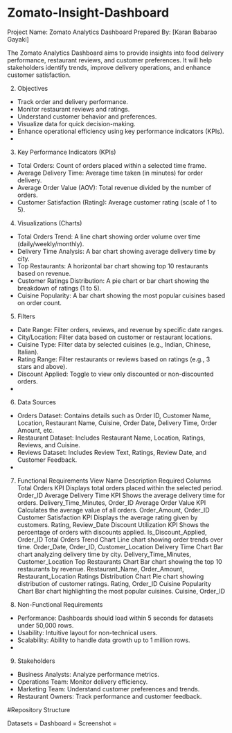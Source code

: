 # Zomato-Insight-Dashboard

Project Name: Zomato Analytics Dashboard
Prepared By: [Karan Babarao Gayaki]

The Zomato Analytics Dashboard aims to provide insights into food delivery performance, restaurant reviews, and customer preferences. It will help stakeholders identify trends, improve delivery operations, and enhance customer satisfaction.

2. Objectives
- Track order and delivery performance.
- Monitor restaurant reviews and ratings.
- Understand customer behavior and preferences.
- Visualize data for quick decision-making.
- Enhance operational efficiency using key performance indicators (KPIs).
- 
3. Key Performance Indicators (KPIs)
- Total Orders: Count of orders placed within a selected time frame.
- Average Delivery Time: Average time taken (in minutes) for order delivery.
- Average Order Value (AOV): Total revenue divided by the number of orders.
- Customer Satisfaction (Rating): Average customer rating (scale of 1 to 5).

4. Visualizations (Charts)
- Total Orders Trend: A line chart showing order volume over time (daily/weekly/monthly).
- Delivery Time Analysis: A bar chart showing average delivery time by city.
- Top Restaurants: A horizontal bar chart showing top 10 restaurants based on revenue.
- Customer Ratings Distribution: A pie chart or bar chart showing the breakdown of ratings (1 to 5).
- Cuisine Popularity: A bar chart showing the most popular cuisines based on order count.
  
5. Filters
- Date Range: Filter orders, reviews, and revenue by specific date ranges.
- City/Location: Filter data based on customer or restaurant locations.
- Cuisine Type: Filter data by selected cuisines (e.g., Indian, Chinese, Italian).
- Rating Range: Filter restaurants or reviews based on ratings (e.g., 3 stars and above).
- Discount Applied: Toggle to view only discounted or non-discounted orders.
- 
6. Data Sources
- Orders Dataset: Contains details such as Order ID, Customer Name, Location, Restaurant Name, Cuisine, Order Date, Delivery Time, Order Amount, etc.
- Restaurant Dataset: Includes Restaurant Name, Location, Ratings, Reviews, and Cuisine.
- Reviews Dataset: Includes Review Text, Ratings, Review Date, and Customer Feedback.
- 
7. Functional Requirements
View Name	Description	Required Columns
Total Orders KPI	Displays total orders placed within the selected period.	Order_ID
Average Delivery Time KPI	Shows the average delivery time for orders.	Delivery_Time_Minutes, Order_ID
Average Order Value KPI	Calculates the average value of all orders.	Order_Amount, Order_ID
Customer Satisfaction KPI	Displays the average rating given by customers.	Rating, Review_Date
Discount Utilization KPI	Shows the percentage of orders with discounts applied.	Is_Discount_Applied, Order_ID
Total Orders Trend Chart	Line chart showing order trends over time.	Order_Date, Order_ID, Customer_Location
Delivery Time Chart	Bar chart analyzing delivery time by city.	Delivery_Time_Minutes, Customer_Location
Top Restaurants Chart	Bar chart showing the top 10 restaurants by revenue.	Restaurant_Name, Order_Amount, Restaurant_Location
Ratings Distribution Chart	Pie chart showing distribution of customer ratings.	Rating, Order_ID
Cuisine Popularity Chart	Bar chart highlighting the most popular cuisines.	Cuisine, Order_ID

8. Non-Functional Requirements
- Performance: Dashboards should load within 5 seconds for datasets under 50,000 rows.
- Usability: Intuitive layout for non-technical users.
- Scalability: Ability to handle data growth up to 1 million rows.
- 
9. Stakeholders
- Business Analysts: Analyze performance metrics.
- Operations Team: Monitor delivery efficiency.
- Marketing Team: Understand customer preferences and trends.
- Restaurant Owners: Track performance and customer feedback.

#Repository Structure

Datasets = 
Dashboard =
Screenshot = 
